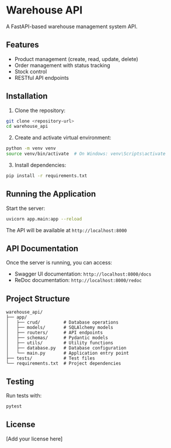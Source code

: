 # Warehouse API

A FastAPI-based warehouse management system API.

## Features

- Product management (create, read, update, delete)
- Order management with status tracking
- Stock control
- RESTful API endpoints

## Installation

1. Clone the repository:
```bash
git clone <repository-url>
cd warehouse_api
```

2. Create and activate virtual environment:
```bash
python -m venv venv
source venv/bin/activate  # On Windows: venv\Scripts\activate
```

3. Install dependencies:
```bash
pip install -r requirements.txt
```

## Running the Application

Start the server:
```bash
uvicorn app.main:app --reload
```

The API will be available at `http://localhost:8000`

## API Documentation

Once the server is running, you can access:
- Swagger UI documentation: `http://localhost:8000/docs`
- ReDoc documentation: `http://localhost:8000/redoc`

## Project Structure

```
warehouse_api/
├── app/
│   ├── crud/         # Database operations
│   ├── models/       # SQLAlchemy models
│   ├── routers/      # API endpoints
│   ├── schemas/      # Pydantic models
│   ├── utils/        # Utility functions
│   ├── database.py   # Database configuration
│   └── main.py       # Application entry point
├── tests/            # Test files
└── requirements.txt  # Project dependencies
```

## Testing

Run tests with:
```bash
pytest
```

## License

[Add your license here]
